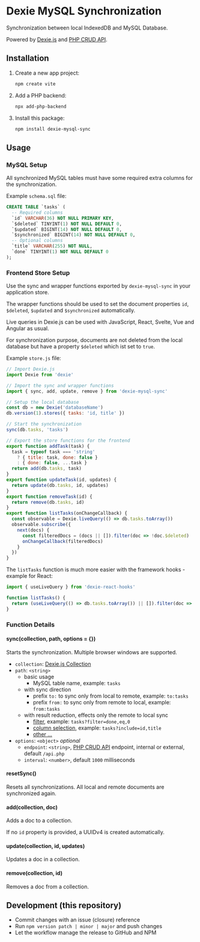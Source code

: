 # Dexie MySQL Synchronization

Synchronization between local IndexedDB and MySQL Database.

Powered by [Dexie.js](https://dexie.org/) and [PHP CRUD API](https://github.com/mevdschee/php-crud-api).

## Installation

1. Create a new app project:

    ```bash
    npm create vite
    ```

2. Add a PHP backend:

    ```bash
    npx add-php-backend
    ```

3. Install this package:

    ```bash
    npm install dexie-mysql-sync
    ```

## Usage

### MySQL Setup

All synchronized MySQL tables must have some required extra columns for the synchronization.

Example `schema.sql` file:

```sql
CREATE TABLE `tasks` (
  -- Required columns
  `id` VARCHAR(36) NOT NULL PRIMARY KEY,
  `$deleted` TINYINT(1) NOT NULL DEFAULT 0,
  `$updated` BIGINT(14) NOT NULL DEFAULT 0,
  `$synchronized` BIGINT(14) NOT NULL DEFAULT 0,
  -- Optional columns
  `title` VARCHAR(255) NOT NULL,
  `done` TINYINT(1) NOT NULL DEFAULT 0
);
```

### Frontend Store Setup

Use the sync and wrapper functions exported by `dexie-mysql-sync` in your application store.

The wrapper functions should be used to set the document properties `id`, `$deleted`,
`$updated` and `$synchronized` automatically.

Live queries in Dexie.js can be used with JavaScript, React, Svelte, Vue and Angular as usual.

For synchronization purpose, documents are not deleted from the local database
but have a property `$deleted` which ist set to `true`.

Example `store.js` file:

```js
// Import Dexie.js
import Dexie from 'dexie'

// Import the sync and wrapper functions
import { sync, add, update, remove } from 'dexie-mysql-sync'

// Setup the local database
const db = new Dexie('databaseName')
db.version(1).stores({ tasks: 'id, title' })

// Start the synchronization
sync(db.tasks, 'tasks')

// Export the store functions for the frontend
export function addTask(task) {
  task = typeof task === 'string'
    ? { title: task, done: false }
    : { done: false, ...task }
  return add(db.tasks, task)
}
export function updateTask(id, updates) {
  return update(db.tasks, id, updates)
}
export function removeTask(id) {
  return remove(db.tasks, id)
}
export function listTasks(onChangeCallback) {
  const observable = Dexie.liveQuery(() => db.tasks.toArray())
  observable.subscribe({
    next(docs) {
      const filteredDocs = (docs || []).filter(doc => !doc.$deleted)
      onChangeCallback(filteredDocs)
    }
  })
}
```

The `listTasks` function is much more easier with the framework hooks - example for React:

```js
import { useLiveQuery } from 'dexie-react-hooks'

function listTasks() {
  return (useLiveQuery(() => db.tasks.toArray()) || []).filter(doc => !doc.$deleted)
}
```

### Function Details

#### sync(collection, path, options = {})

Starts the synchronization. Multiple browser windows are supported.

- `collection`: [Dexie.js Collection](https://dexie.org/docs/Collection/Collection)
- `path`: `<string>`
    - basic usage
        - MySQL table name, example: `tasks`
    - with sync direction
        - prefix `to:` to sync only from local to remote, example: `to:tasks`
        - prefix `from:` to sync only from remote to local, example: `from:tasks`
    - with result reduction, effects only the remote to local sync
        - [filter](https://github.com/mevdschee/php-crud-api?tab=readme-ov-file#filters), example: `tasks?filter=done,eq,0`
        - [column selection](https://github.com/mevdschee/php-crud-api?tab=readme-ov-file#column-selection), example: `tasks?include=id,title`
        - [other ...](https://github.com/mevdschee/php-crud-api?tab=readme-ov-file#list)
- `options`: `<object>` *optional*
    - `endpoint`: `<string>`, [PHP CRUD API](https://github.com/mevdschee/php-crud-api?tab=readme-ov-file#installation) endpoint, internal or external, default `/api.php`
    - `interval`: `<number>`, default `1000` milliseconds

#### resetSync()

Resets all synchronizations. All local and remote documents are synchronized again.
 
#### add(collection, doc)

Adds a doc to a collection.

If no `id` property is provided, a UUIDv4 is created automatically.

#### update(collection, id, updates)

Updates a doc in a collection.

#### remove(collection, id)

Removes a doc from a collection.

## Development (this repository)

- Commit changes with an issue (closure) reference
- Run `npm version patch | minor | major` and push changes
- Let the workflow manage the release to GitHub and NPM
